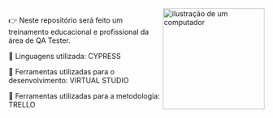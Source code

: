 <img src="https://raw.githubusercontent.com/MicaelliMedeiros/micaellimedeiros/master/image/computer-illustration.png" alt="ilustração de um computador" min-width="200px" max-width="200px" width="200px" align="right">

<p align="left"> 
👉 Neste repositório será feito um treinamento educacional e profissional da área de QA Tester.
</p>

<p align="left">
  🦄 Linguagens utilizada: CYPRESS
</p> 

<p align="left">
  💼 Ferramentas utilizadas para o desenvolvimento: VIRTUAL STUDIO
</p>

<p align="left">
  💼 Ferramentas utilizadas para a metodologia: TRELLO
</p>
